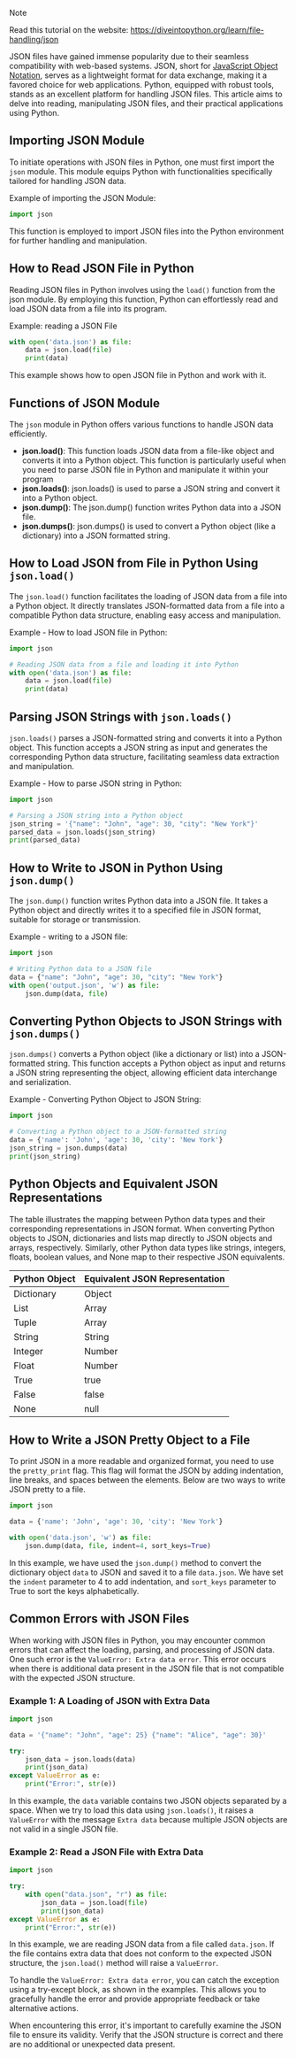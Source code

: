 > [!NOTE]
> Read this tutorial on the website: https://diveintopython.org/learn/file-handling/json

JSON files have gained immense popularity due to their seamless compatibility with web-based systems. JSON, short for [JavaScript Object Notation](https://en.wikipedia.org/wiki/JSON), serves as a lightweight format for data exchange, making it a favored choice for web applications. Python, equipped with robust tools, stands as an excellent platform for handling JSON files. This article aims to delve into reading, manipulating JSON files, and their practical applications using Python.  
  
## Importing JSON Module

To initiate operations with JSON files in Python, one must first import the `json` module. This module equips Python with functionalities specifically tailored for handling JSON data.

Example of importing the JSON Module:

```python
import json
```

This function is employed to import JSON files into the Python environment for further handling and manipulation.

## How to Read JSON File in Python

Reading JSON files in Python involves using the `load()` function from the json module. By employing this function, Python can effortlessly read and load JSON data from a file into its program.

Example: reading a JSON File

```python
with open('data.json') as file:
    data = json.load(file)
    print(data)
```

This example shows how to open JSON file in Python and work with it.

## Functions of JSON Module

The `json` module in Python offers various functions to handle JSON data efficiently.

- **json.load()**: This function loads JSON data from a file-like object and converts it into a Python object. This function is particularly useful when you need to parse JSON file in Python and manipulate it within your program
- **json.loads()**: json.loads() is used to parse a JSON string and convert it into a Python object.
- **json.dump()**: The json.dump() function writes Python data into a JSON file.
- **json.dumps()**: json.dumps() is used to convert a Python object (like a dictionary) into a JSON formatted string.

## How to Load JSON from File in Python Using `json.load()`

The `json.load()` function facilitates the loading of JSON data from a file into a Python object. It directly translates JSON-formatted data from a file into a compatible Python data structure, enabling easy access and manipulation.

Example - How to load JSON file in Python:

```python
import json

# Reading JSON data from a file and loading it into Python
with open('data.json') as file:
    data = json.load(file)
    print(data)
```

## Parsing JSON Strings with `json.loads()`

`json.loads()` parses a JSON-formatted string and converts it into a Python object. This function accepts a JSON string as input and generates the corresponding Python data structure, facilitating seamless data extraction and manipulation.

Example - How to parse JSON string in Python:

```python
import json

# Parsing a JSON string into a Python object
json_string = '{"name": "John", "age": 30, "city": "New York"}'
parsed_data = json.loads(json_string)
print(parsed_data)
```

## How to Write to JSON in Python Using `json.dump()`

The `json.dump()` function writes Python data into a JSON file. It takes a Python object and directly writes it to a specified file in JSON format, suitable for storage or transmission.

Example - writing to a JSON file:

```python
import json

# Writing Python data to a JSON file
data = {"name": "John", "age": 30, "city": "New York"}
with open('output.json', 'w') as file:
    json.dump(data, file)
```

## Converting Python Objects to JSON Strings with `json.dumps()`

`json.dumps()` converts a Python object (like a dictionary or list) into a JSON-formatted string. This function accepts a Python object as input and returns a JSON string representing the object, allowing efficient data interchange and serialization.

Example - Converting Python Object to JSON String:

```python
import json

# Converting a Python object to a JSON-formatted string
data = {'name': 'John', 'age': 30, 'city': 'New York'}
json_string = json.dumps(data)
print(json_string)
```

## Python Objects and Equivalent JSON Representations

The table illustrates the mapping between Python data types and their corresponding representations in JSON format. When converting Python objects to JSON, dictionaries and lists map directly to JSON objects and arrays, respectively. Similarly, other Python data types like strings, integers, floats, boolean values, and None map to their respective JSON equivalents.

| Python Object  | Equivalent JSON Representation |
| ------------- | ------------- |
| Dictionary | Object  |
| List  | Array  |
| Tuple  | Array  |
| String  | String  |
| Integer  | Number  |
| Float  | Number  |
| True  | true  |
| False  | false  |
| None  | null  |

## How to Write a JSON Pretty Object to a File  

To print JSON in a more readable and organized format, you need to use the `pretty_print` flag. This flag will format the JSON by adding indentation, line breaks, and spaces between the elements. Below are two ways to write JSON pretty to a file.

```python
import json

data = {'name': 'John', 'age': 30, 'city': 'New York'}

with open('data.json', 'w') as file:
    json.dump(data, file, indent=4, sort_keys=True)
```

In this example, we have used the `json.dump()` method to convert the dictionary object `data` to JSON and saved it to a file `data.json`. We have set the `indent` parameter to 4 to add indentation, and `sort_keys` parameter to True to sort the keys alphabetically.
  
## Common Errors with JSON Files

When working with JSON files in Python, you may encounter common errors that can affect the loading, parsing, and processing of JSON data. One such error is the `ValueError: Extra data error`. This error occurs when there is additional data present in the JSON file that is not compatible with the expected JSON structure.

### Example 1: A Loading of JSON with Extra Data

```python
import json

data = '{"name": "John", "age": 25} {"name": "Alice", "age": 30}'

try:
    json_data = json.loads(data)
    print(json_data)
except ValueError as e:
    print("Error:", str(e))
```

In this example, the `data` variable contains two JSON objects separated by a space. When we try to load this data using `json.loads()`, it raises a `ValueError` with the message `Extra data` because multiple JSON objects are not valid in a single JSON file.

### Example 2: Read a JSON File with Extra Data

```python
import json

try:
    with open("data.json", "r") as file:
        json_data = json.load(file)
        print(json_data)
except ValueError as e:
    print("Error:", str(e))
```

In this example, we are reading JSON data from a file called `data.json`. If the file contains extra data that does not conform to the expected JSON structure, the `json.load()` method will raise a `ValueError`.

To handle the `ValueError: Extra data error`, you can catch the exception using a try-except block, as shown in the examples. This allows you to gracefully handle the error and provide appropriate feedback or take alternative actions.

When encountering this error, it's important to carefully examine the JSON file to ensure its validity. Verify that the JSON structure is correct and there are no additional or unexpected data present.
